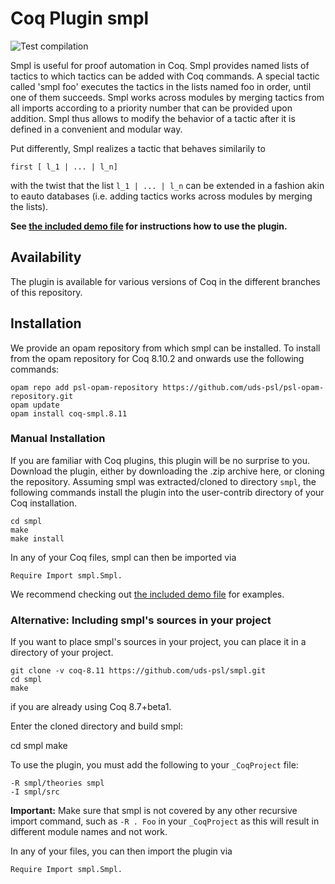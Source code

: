 # Coq Plugin smpl
![Test compilation](https://github.com/uds-psl/smpl/workflows/Test%20compilation/badge.svg)

Smpl is useful for proof automation in Coq. Smpl provides named lists
of tactics to which tactics can be added with Coq commands. A special
tactic called 'smpl foo' executes the tactics in the lists named foo
in order, until one of them succeeds. Smpl works across modules by
merging tactics from all imports according to a priority number that
can be provided upon addition. Smpl thus allows to modify the behavior
of a tactic after it is defined in a convenient and modular way.

Put differently, Smpl realizes a tactic that behaves similarily to

    first [ l_1 | ... | l_n]

with the twist that the list `l_1 | ... | l_n` can be extended
in a fashion akin to eauto databases (i.e. adding tactics works
across modules by merging the lists).

**See [the included demo file](theories/Demo.v) for instructions how to
use the plugin.**

## Availability

The plugin is available for various versions of Coq in the different branches of this repository.

## Installation

We provide an opam repository from which smpl can be installed. 
To install from the opam repository for Coq 8.10.2 and onwards use the following 
commands:

    opam repo add psl-opam-repository https://github.com/uds-psl/psl-opam-repository.git
    opam update
    opam install coq-smpl.8.11

### Manual Installation

If you are familiar with Coq plugins, this plugin will be no surprise
to you. Download the plugin, either by downloading the .zip archive
here, or cloning the repository. Assuming smpl was extracted/cloned to
directory `smpl`, the following commands install the plugin into the
user-contrib directory of your Coq installation.

    cd smpl
    make
    make install

In any of your Coq files, smpl can then be imported via

    Require Import smpl.Smpl.

We recommend checking out [the included demo file](theories/Demo.v) for
examples.

### Alternative: Including smpl's sources in your project

If you want to place smpl's sources in your project, you can place it
in a directory of your project.

    git clone -v coq-8.11 https://github.com/uds-psl/smpl.git
    cd smpl
    make

if you are already using Coq 8.7+beta1.

Enter the cloned directory and build smpl:

   cd smpl
   make

To use the plugin, you must add the following to your `_CoqProject` file:

    -R smpl/theories smpl
    -I smpl/src

**Important:** Make sure that smpl is not covered by any other
recursive import command, such as `-R . Foo` in your `_CoqProject` as
this will result in different module names and not work.

In any of your files, you can then import the plugin via

    Require Import smpl.Smpl.
